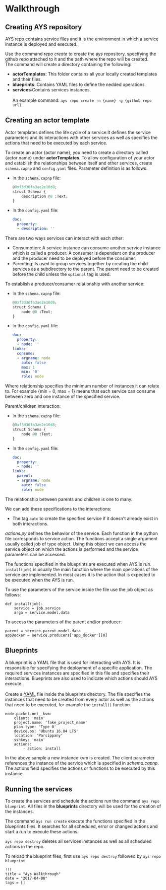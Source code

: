 # Walkthrough

## Creating AYS repository

AYS repo contains service files and it is the environment in which a service instance is deployed and executed.

Use the command <i>repo create</i> to create the ays repository, specifying the github repo attached to it and the path where the repo will be created.<br>
The command will create a directory containing the following:
- <b>actorTemplates</b>: This folder contains all your locally created templates and their files.
- <b>blueprints</b>: Contains YAML files to define the nedded operations
- <b>services</b>:Contains services instances.
<br><br>
An example command:
	`ays repo create -n {name} -g {github repo url}`

## Creating an actor template
Actor templates defines the life cycle of a service.It defines the service parameters and its interactions with other services as well as specifies the actions that need to be executed by each service.<br>

 To create an actor {actor name}, you need to create a directory called {actor name} under <b>actorTemplates</b>. To allow configuration of your actor and establish the relationships between itself and other services, create `schema.capnp` and `config.yaml` files.
Parameter definition is as follows:
 - In the `schema.capnp` file:

    ```python
    @0xf3d30fa3ae2e10d8;
    struct Schema {
    	description @0 :Text;
    }
    ```

 - In the `config.yaml` file:
    ```yaml
    doc:
      property:
      - description: ''
    ```


There are two ways services can interact with each other:
- Consumption: A service instance can consume another service instance which is called a producer. A consumer is dependent on the producer and the producer need to be deployed before the consumer.
- Parenting: Is used to group services together by creating the child services as a subdirectory to the parent. The parent need to be created before the child unless the `optional` tag is used.

To establish a  producer/consumer relationship with another service:
- In the `schema.capnp` file:

   ```python
   @0xf3d30fa3ae2e10d8;
   struct Schema {
       node @0 :Text;
   }
   ```

- In the `config.yaml` file:
   ```yaml
   doc:
     property:
     - node: ''
   links:
     consume:
     - argname: node
       auto: false
       max: 1
       min: '0'
       role: node
   ```


Where relationship specifies the  minimum number of instances it can relate to. For example {min = 0, max = 1}
means that each service can consume between zero and one instance of the specified service.

Parent/children interaction:

- In the `schema.capnp` file:

   ```python
   @0xf3d30fa3ae2e10d8;
   struct Schema {
       node @0 :Text;
   }
   ```

- In the `config.yaml` file:
   ```yaml
   doc:
     property:
     - node: ''
   links:
     parent:
     - argname: node
       auto: false
       role: node
   ```

The relationship between parents and children is one to many.<br>

We can add these specifications to the interactions:

- The tag `auto` to create the specified service if it doesn't already exist in both interactions.

<i>actions.py</i> defines the behavior of the service. Each function in the python file corresponds to service action. The functions accept a single argument usually called job of type object. Using this object we can access the service object on which the actions is performed and the service parameters can be accessed.

The functions specified in the blueprints are executed when AYS is run. `install(job)` is usually the main function where the main operations of the service are implemented. In most cases it is the action that is expected to be executed when the AYS is run.




To use the parameters of the service inside the file use the job object as follows:

```
def install(job):
    service = job.service
    arga = service.model.data

```
To access the parameters of the parent and/or producer:
```
parent = service.parent.model.data
appDocker = service.producers['app_docker'][0]
```
## Blueprints
A blueprint is a YAML file that is used for interacting with AYS. It is responsible for specifying the deployment of a specific application. The required services instances are specified in this file and specifies their interactions. Blueprints are also used to indicate which actions should AYS execute.<br><br>
Create a <a href = "www.yaml.org/start.html">YAML</a> file inside the blueprints directory. The file specifies the instances that need to be created from every actor as well as the actions that need to be executed, for example the `install()` function.
```
node.packet.net__kvm:
    client: 'main'
    project.name: 'fake_project_name'
    plan.type: 'Type 0'
    device.os: 'Ubuntu 16.04 LTS'
    location: 'Parsippany'
    sshkey: 'main'
    actions:
        - action: install
```
In the above sample a new instance kvm is created. The client parameter references the instance of the service which is specified in <i>schema.capnp</i>. The actions field specifies the actions or functions to be executed by this instance.

## Running the services
To create the services and schedule the actions run the command `ays repo blueprint`. All files in the <b>blueprints</b> directory will be used for the creation of the instances.<br>

The command `ays run create` execute the functions specified in the blueprints files. It searches for all scheduled, error or changed actions and start a run to execute these actions.<br>

`ays repo destroy` deletes all services instances as well as all scheduled actions in the repo.

To reload the blueprint files, first use `ays repo destroy` followed by `ays repo blueprint`

```
!!!
title = "Ays Walkthrough"
date = "2017-04-08"
tags = []
```
